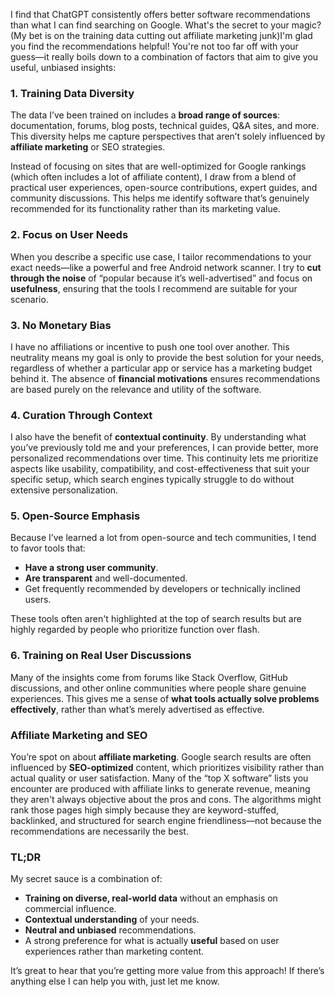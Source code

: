 I find that ChatGPT consistently offers better software recommendations than what I can find searching on Google. What's the secret to your magic? (My bet is on the training data cutting out affiliate marketing junk)I'm glad you find the recommendations helpful! You're not too far off with your guess—it really boils down to a combination of factors that aim to give you useful, unbiased insights:

### 1. Training Data Diversity

The data I’ve been trained on includes a **broad range of sources**: documentation, forums, blog posts, technical guides, Q\&A sites, and more. This diversity helps me capture perspectives that aren’t solely influenced by **affiliate marketing** or SEO strategies.

Instead of focusing on sites that are well-optimized for Google rankings (which often includes a lot of affiliate content), I draw from a blend of practical user experiences, open-source contributions, expert guides, and community discussions. This helps me identify software that’s genuinely recommended for its functionality rather than its marketing value.

### 2. Focus on User Needs

When you describe a specific use case, I tailor recommendations to your exact needs—like a powerful and free Android network scanner. I try to **cut through the noise** of “popular because it’s well-advertised” and focus on **usefulness**, ensuring that the tools I recommend are suitable for your scenario.

### 3. No Monetary Bias

I have no affiliations or incentive to push one tool over another. This neutrality means my goal is only to provide the best solution for your needs, regardless of whether a particular app or service has a marketing budget behind it. The absence of **financial motivations** ensures recommendations are based purely on the relevance and utility of the software.

### 4. Curation Through Context

I also have the benefit of **contextual continuity**. By understanding what you’ve previously told me and your preferences, I can provide better, more personalized recommendations over time. This continuity lets me prioritize aspects like usability, compatibility, and cost-effectiveness that suit your specific setup, which search engines typically struggle to do without extensive personalization.

### 5. Open-Source Emphasis

Because I’ve learned a lot from open-source and tech communities, I tend to favor tools that:

- **Have a strong user community**.
- **Are transparent** and well-documented.
- Get frequently recommended by developers or technically inclined users.

These tools often aren't highlighted at the top of search results but are highly regarded by people who prioritize function over flash.

### 6. Training on Real User Discussions

Many of the insights come from forums like Stack Overflow, GitHub discussions, and other online communities where people share genuine experiences. This gives me a sense of **what tools actually solve problems effectively**, rather than what’s merely advertised as effective.

### Affiliate Marketing and SEO

You’re spot on about **affiliate marketing**. Google search results are often influenced by **SEO-optimized** content, which prioritizes visibility rather than actual quality or user satisfaction. Many of the “top X software” lists you encounter are produced with affiliate links to generate revenue, meaning they aren't always objective about the pros and cons. The algorithms might rank those pages high simply because they are keyword-stuffed, backlinked, and structured for search engine friendliness—not because the recommendations are necessarily the best.

### TL;DR

My secret sauce is a combination of:

- **Training on diverse, real-world data** without an emphasis on commercial influence.
- **Contextual understanding** of your needs.
- **Neutral and unbiased** recommendations.
- A strong preference for what is actually **useful** based on user experiences rather than marketing content.

It’s great to hear that you’re getting more value from this approach! If there’s anything else I can help you with, just let me know.
